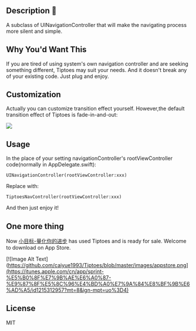 ## Description :leaves:

A subclass of UINavigationController that will make the navigating process more silent and simple.

## Why You'd Want This 

If you are tired of using system's own navigation controller and are seeking something different, Tiptoes may suit your needs. And it doesn't break any of your existing code. Just plug and enjoy.

## Customization 

Actually you can customize transition effect yourself.
However,the default transition effect of Tiptoes is fade-in-and-out:

![](https://github.com/caiyue1993/Tiptoes/blob/master/images/fade-in-and-out.gif)

## Usage

In the place of your setting navigationController's rootViewController code(normally in AppDelegate.swift):
```
UINavigationController(rootViewController:xxx)
```
Replace with:
```
TiptoesNavController(rootViewController:xxx)
```
And then just enjoy it!

## One more thing

Now [小目标-量化你的进步](https://itunes.apple.com/cn/app/sprint-%E5%B0%8F%E7%9B%AE%E6%A0%87-%E9%87%8F%E5%8C%96%E4%BD%A0%E7%9A%84%E8%BF%9B%E6%AD%A5/id1215312957?mt=8&ign-mpt=uo%3D4) has used Tiptoes and is ready for sale. Welcome to download on App Store.

[![Image Alt Text](https://github.com/caiyue1993/Tiptoes/blob/master/images/appstore.png](https://itunes.apple.com/cn/app/sprint-%E5%B0%8F%E7%9B%AE%E6%A0%87-%E9%87%8F%E5%8C%96%E4%BD%A0%E7%9A%84%E8%BF%9B%E6%AD%A5/id1215312957?mt=8&ign-mpt=uo%3D4)

## License

MIT


